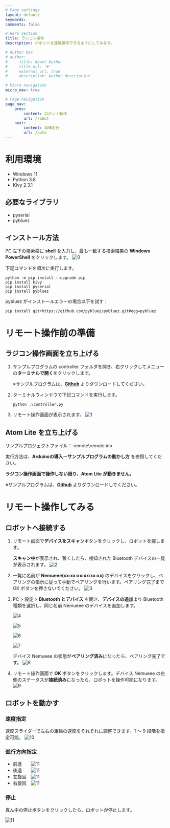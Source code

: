 ```yaml
---
# Page settings
layout: default
keywords:
comments: false

# Hero section
title: ラジコン操作
description: ロボットを遠隔操作できるようにしてみます。

# Author box
# author:
#     title: About Author
#     title_url: '#'
#     external_url: true
#     description: Author description

# Micro navigation
micro_nav: true

# Page navigation
page_nav:
    prev:
        content: ロボット動作
        url: /robot
    next:
        content: 自律走行
        url: /auto
---
```


# 利用環境
- Windows 11
- Python 3.8
- Kivy 2.3.1

## 必要なライブラリ
- pyserial
- pybluez

## インストール方法
PC 左下の検索欄に **shell** を入力し、最も一致する検索結果の **Windows PowerShell** をクリックします。
![0](../images/remote/0.png)

下記コマンドを順次に実行します。
```
python -m pip install --upgrade pip
pip install kivy
pip install pyserial
pip install pybluez
```
pybluez がインストールエラーの場合以下を試す：
```
pip install git+https://github.com/pybluez/pybluez.git#egg=pybluez
```
# リモート操作前の準備
## ラジコン操作画面を立ち上げる
1. サンプルプログラムの controller フォルダを開き、右クリックしてメニューの**ターミナルで開く**をクリックします。

   ※サンプルプログラムは、**[Github](https://github.com/LifeTechRobotics/developwitharduino_projects)** よりダウンロードしてください。
 

2. ターミナルウィンドウで下記コマンドを実行します。
    ```
    python .\controller.py
    ```
3. リモート操作画面が表示されます。
    ![1](../images/remote/1.png)

## Atom Lite を立ち上げる
サンプルプロジェクトファイル： remote\remote.ino

実行方法は、**Arduinoの導入**ー**サンプルプログラムの動かし方** を参照してください。

<div class="callout callout--info">
    <p><strong>ラジコン操作画面で操作しない限り、Atom Lite が動きません。</strong></p>
</div>

※サンプルプログラムは、**[Github](https://github.com/LifeTechRobotics/developwitharduino_projects)** よりダウンロードしてください。

# リモート操作してみる
## ロボットへ接続する
1. リモート画面で**デバイスをスキャン**ボタンをクリックし、ロボットを探します。

    **スキャン中**が表示され、暫くしたら、検知された Bluetooth デバイスの一覧が表示されます。
    ![2](../images/remote/2.png)

2. 一覧に名前が **Nemueee(xx:xx:xx:xx:xx:xx)** のデバイスをクリックし、ペアリングの指示に従って手動でペアリングを行います。ペアリング完了まで OK ボタンを押さないでください。
    ![3](../images/remote/3.png)

3. PC > 設定 > **Bluetooth とデバイス** を開き、**デバイスの追加**より Bluetooth 種類を選択し、同じ名前 Nemueee のデバイスを追加します。

    ![4](../images/remote/4.png)

    ![5](../images/remote/5.png)

    ![6](../images/remote/6.png)

    ![7](../images/remote/7.png)

    デバイス Nemueee の状態が**ペアリング済み**になったら、ペアリング完了です。
    ![8](../images/remote/8.png)

4. リモート操作画面で **OK** ボタンをクリックします。デバイス Nemueee の右側のステータスが**接続済み**になったら、ロボットを操作可能になります。
    ![9](../images/remote/9.png)

## ロボットを動かす
### 速度指定
速度スライダーで左右の車輪の速度をそれぞれに調整できます。1 ～ 9 段階を指定可能。
![10](../images/remote/slider.png)

### 進行方向指定
- 前進　　![11](../images/remote/up.png)
- 後退　　![11](../images/remote/down.png)
- 左旋回　![11](../images/remote/left.png)
- 右旋回　![11](../images/remote/right.png)


### 停止
真ん中の停止ボタンをクリックしたら、ロボットが停止します。

![11](../images/remote/stop.png)
